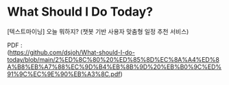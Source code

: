 # What Should I Do Today?
[텍스트마이닝] 오늘 뭐하지? (챗봇 기반 사용자 맞춤형 일정 추천 서비스)


PDF : </br>
(https://github.com/dsjoh/What-should-I-do-today/blob/main/2%ED%8C%80%20%ED%85%8D%EC%8A%A4%ED%8A%B8%EB%A7%88%EC%9D%B4%EB%8B%9D%20%EB%B0%9C%ED%91%9C%EC%9E%90%EB%A3%8C.pdf)
